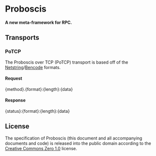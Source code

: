 # Proboscis

**A new meta-framework for RPC.**

## Transports

### PoTCP

The Proboscis over TCP (PoTCP) transport is based off of the [Netstring][netstring]/[Bencode][bencode] formats.

  [netstring]: http://en.wikipedia.org/wiki/Netstring
  
  [bencode]: http://en.wikipedia.org/wiki/Bencode

#### Request

  {method}.{format}:{length}:{data}

#### Response

  {status}:{format}:{length}:{data}

## License

The specification of Proboscis (this document and all accompanying documents and code) is released into the public domain according to the [Creative Commons Zero 1.0](http://creativecommons.org/publicdomain/zero/1.0/) license.
